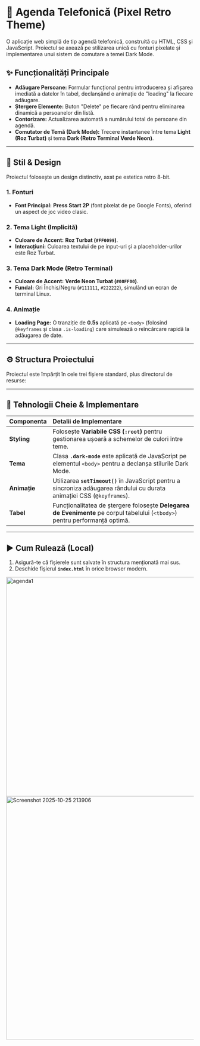 # 📔 Agenda Telefonică (Pixel Retro Theme)

O aplicație web simplă de tip agendă telefonică, construită cu HTML, CSS și JavaScript. Proiectul se axează pe stilizarea unică cu fonturi pixelate și implementarea unui sistem de comutare a temei Dark Mode.

## ✨ Funcționalități Principale

* **Adăugare Persoane:** Formular funcțional pentru introducerea și afișarea imediată a datelor în tabel, declanșând o animație de "loading" la fiecare adăugare.
* **Ștergere Elemente:** Buton "Delete" pe fiecare rând pentru eliminarea dinamică a persoanelor din listă.
* **Contorizare:** Actualizarea automată a numărului total de persoane din agendă.
* **Comutator de Temă (Dark Mode):** Trecere instantanee între tema **Light (Roz Turbat)** și tema **Dark (Retro Terminal Verde Neon)**.

***

## 🎨 Stil & Design

Proiectul folosește un design distinctiv, axat pe estetica retro 8-bit.

### 1. Fonturi
* **Font Principal:** **Press Start 2P** (font pixelat de pe Google Fonts), oferind un aspect de joc video clasic.

### 2. Tema Light (Implicită)
* **Culoare de Accent:** **Roz Turbat (`#FF0099`)**.
* **Interacțiuni:** Culoarea textului de pe input-uri și a placeholder-urilor este Roz Turbat.

### 3. Tema Dark Mode (Retro Terminal)
* **Culoare de Accent:** **Verde Neon Turbat (`#00FF00`)**.
* **Fundal:** Gri Închis/Negru (`#111111`, `#222222`), simulând un ecran de terminal Linux.

### 4. Animație
* **Loading Page:** O tranziție de **0.5s** aplicată pe `<body>` (folosind `@keyframes` și clasa `.is-loading`) care simulează o reîncărcare rapidă la adăugarea de date.

***

## ⚙️ Structura Proiectului

Proiectul este împărțit în cele trei fișiere standard, plus directorul de resurse:
***

## 🚀 Tehnologii Cheie & Implementare

| Componenta | Detalii de Implementare |
| :--- | :--- |
| **Styling** | Folosește **Variabile CSS (`:root`)** pentru gestionarea ușoară a schemelor de culori între teme. |
| **Tema** | Clasa **`.dark-mode`** este aplicată de JavaScript pe elementul `<body>` pentru a declanșa stilurile Dark Mode. |
| **Animație** | Utilizarea **`setTimeout()`** în JavaScript pentru a sincroniza adăugarea rândului cu durata animației CSS (`@keyframes`). |
| **Tabel** | Funcționalitatea de ștergere folosește **Delegarea de Evenimente** pe corpul tabelului (`<tbody>`) pentru performanță optimă. |

***

## ▶️ Cum Rulează (Local)

1.  Asigură-te că fișierele sunt salvate în structura menționată mai sus.
2.  Deschide fișierul **`index.html`** în orice browser modern.
<img width="1842" height="587" alt="agenda1" src="https://github.com/user-attachments/assets/904085db-845b-461a-a10d-0ad9cb02fed6" />
<img width="1843" height="652" alt="Screenshot 2025-10-25 213906" src="https://github.com/user-attachments/assets/986cd448-7cad-49c3-bbf6-5ec8abef2953" />
